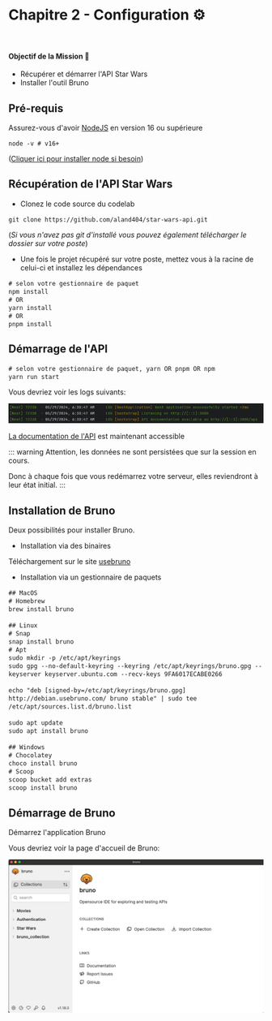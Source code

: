 # Chapitre 2 - Configuration ⚙️
&nbsp;

#### Objectif de la Mission 🎯
- Récupérer et démarrer l'API Star Wars
- Installer l'outil Bruno


## Pré-requis

Assurez-vous d'avoir [NodeJS](https://nodejs.org/en/) en version 16 ou supérieure

```shell
node -v # v16+
```

([Cliquer ici pour installer node si besoin](https://nodejs.org/en/download/package-manager))

## Récupération de l'API Star Wars

- Clonez le code source du codelab

```shell
git clone https://github.com/aland404/star-wars-api.git
```

(_Si vous n'avez pas git d'installé vous pouvez également télécharger le dossier sur votre poste_)

- Une fois le projet récupéré sur votre poste, mettez vous à la racine de celui-ci et installez les dépendances

```shell
# selon votre gestionnaire de paquet
npm install
# OR
yarn install
# OR
pnpm install
```

## Démarrage de l'API

```shell
# selon votre gestionnaire de paquet, yarn OR pnpm OR npm
yarn run start
```

Vous devriez voir les logs suivants:

![Server started successfully](./assets/server_starts_with_success.png)

[La documentation de l'API](http://localhost:3000/api#/) est maintenant accessible


::: warning
Attention, les données ne sont persistées que sur la session en cours.

Donc à chaque fois que vous redémarrez votre serveur, elles reviendront à leur état initial.
:::

## Installation de Bruno

Deux possibilités pour installer Bruno.

- Installation via des binaires

Téléchargement sur le site [usebruno](https://www.usebruno.com/downloads)

- Installation via un gestionnaire de paquets

```shell
## MacOS
# Homebrew
brew install bruno

## Linux
# Snap
snap install bruno
# Apt
sudo mkdir -p /etc/apt/keyrings 
sudo gpg --no-default-keyring --keyring /etc/apt/keyrings/bruno.gpg --keyserver keyserver.ubuntu.com --recv-keys 9FA6017ECABE0266 

echo "deb [signed-by=/etc/apt/keyrings/bruno.gpg] http://debian.usebruno.com/ bruno stable" | sudo tee /etc/apt/sources.list.d/bruno.list 
 
sudo apt update 
sudo apt install bruno

## Windows
# Chocolatey
choco install bruno
# Scoop
scoop bucket add extras
scoop install bruno
```

## Démarrage de Bruno

Démarrez l'application Bruno

Vous devriez voir la page d'accueil de Bruno:

![Bruno home page](./assets/bruno_home_page.png)